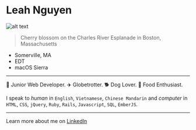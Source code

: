 # Leah Nguyen
![alt text](https://lh3.googleusercontent.com/po3H9HmOQ10ijiyyhM2UPnnBNLHoRea5igWdZx7i6WqkiPAb_aiQafdhJJN-NNp9ip1cgKPsBK3S0qrZbSCSIsgq6CsRZ5c64cAL12yNX2k9HghDTMIm_aQU06U2vpXbHTu9VudM8OlcZeCL7rpcWlUnmkG-V2MI3oSUI77ahypEvKIloxnY7q0f98DyZ3VM3xFNM0xbEjmMJowrRq19X27Hmw9c4dUF0si9FDQuTWje7sUnTEYtMVdlS6fUa7I19cXlZQJgzAv8jWYegUx7j2EuRJ92yLrQxOGjeigbRQClix91ZA9ldz6nru33TiVMLz6zTPeNfKutTPGExiW6RASrFZ7Pp984taDIUHkK7vLjKOj0Be0S4RqiLsc-XDYSEOGSFJQKTbwqw3Wi3g_FZGWjDSGNAATkc2jUkPdHf7FaCNM3Sx2d9lD9mgwEr81hXpps5NH_ohjSTEtW5EceBla4yN2pbUaxyvEWdmjyi0BkmRuILFy3U-BhSSme2Q_6B5RUSVi2U7A-Mi3u5KZWTqnX8oqv-gHsDO2_sbWwctxy1xj1B37I1sIQXTUKu8-DduzJfVSmH3Vf6MsNf9Z_mE_9CWJWwURrhIzYlwEm=w2070-h1552-no)
> Cherry blossom on the Charles River Esplanade in Boston, Massachusetts 

* Somerville, MA
* EDT
* macOS Sierra

---

:rainbow: Junior Web Developer. :airplane: Globetrotter. :dog2: Dog Lover. :ramen: Food Enthusiast. 

I speak to _human_  in `English`, `Vietnamese`, `Chinese Mandarin` and *computer* in `HTML`, `CSS`, `jQuery`, `Ruby`, `Rails`, `Javascript`, `SQL`, `EmberJS`.

---

Learn more about me on [LinkedIn](https://www.linkedin.com/in/leahphuongnguyen/)
